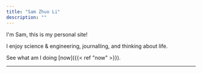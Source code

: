 ```yaml
---
title: "Sam Zhuo Li"
description: ""
---
```


<!-- {{< lead >}} 前端工程师（React & Tailwind） {{< /lead >}} -->

I'm Sam, this is my personal site!

I enjoy science & engineering, journalling, and thinking about life.

See what am I doing [now]({{< ref "now" >}}).

---